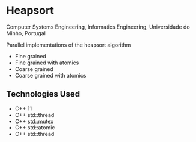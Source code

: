 # Heapsort
Computer Systems Engineering, Informatics Engineering, Universidade do Minho, Portugal

Parallel implementations of the heapsort algorithm
- Fine grained
- Fine grained with atomics
- Coarse grained
- Coarse grained with atomics

## Technologies Used
- C++ 11
- C++ std::thread
- C++ std::mutex
- C++ std::atomic
- C++ std::thread